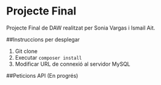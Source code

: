 # Projecte Final

Projecte Final de DAW realitzat per Sonia Vargas i Ismail Ait.

##Instruccions per desplegar

1. Git clone
2. Executar `composer install`
3. Modificar URL de connexió al servidor MySQL

##Peticions API
(En progrés)

